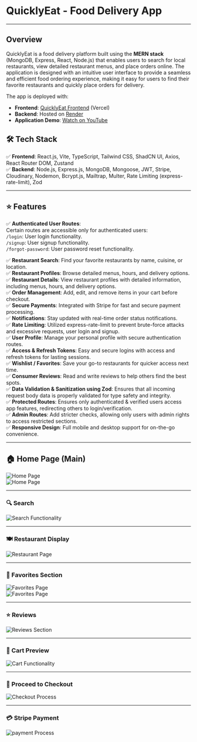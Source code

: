 # QuicklyEat - Food Delivery App

---

## Overview

QuicklyEat is a food delivery platform built using the **MERN stack** (MongoDB, Express, React, Node.js) that enables users to search for local restaurants, view detailed restaurant menus, and place orders online. The application is designed with an intuitive user interface to provide a seamless and efficient food ordering experience, making it easy for users to find their favorite restaurants and quickly place orders for delivery.

The app is deployed with:
- **Frontend**: [QuicklyEat Frontend](https://quickly-eat-frontend-deploy.vercel.app/) (Vercel)
- **Backend**: Hosted on [Render](https://render.com/)
- **Application Demo**: [Watch on YouTube](https://render.com/)

## 🛠️ Tech Stack

✅ **Frontend**: React.js, Vite, TypeScript, Tailwind CSS, ShadCN UI, Axios, React Router DOM, Zustand  
✅ **Backend**: Node.js, Express.js, MongoDB, Mongoose, JWT, Stripe, Cloudinary, Nodemon, Bcrypt.js, Mailtrap, Multer, Rate Limiting (express-rate-limit), Zod

---

## ⭐ Features

✅ **Authenticated User Routes**:  
Certain routes are accessible only for authenticated users:  
`/login`: User login functionality.  
`/signup`: User signup functionality.  
`/forgot-password`: User password reset functionality.

✅ **Restaurant Search**: Find your favorite restaurants by name, cuisine, or location.  
✅ **Restaurant Profiles**: Browse detailed menus, hours, and delivery options.  
✅ **Restaurant Details**: View restaurant profiles with detailed information, including menus, hours, and delivery options.  
✅ **Order Management**: Add, edit, and remove items in your cart before checkout.  
✅ **Secure Payments**: Integrated with Stripe for fast and secure payment processing.  
✅ **Notifications**: Stay updated with real-time order status notifications.  
✅ **Rate Limiting**: Utilized express-rate-limit to prevent brute-force attacks and excessive requests, user login and signup.  
✅ **User Profile**: Manage your personal profile with secure authentication routes.  
✅ **Access & Refresh Tokens**: Easy and secure logins with access and refresh tokens for lasting sessions.  
✅ **Wishlist / Favorites**: Save your go-to restaurants for quicker access next time.  
✅ **Consumer Reviews**: Read and write reviews to help others find the best spots.  
✅ **Data Validation & Sanitization using Zod**: Ensures that all incoming request body data is properly validated for type safety and integrity.  
✅ **Protected Routes**: Ensures only authenticated & verified users access app features, redirecting others to login/verification.  
✅ **Admin Routes**: Add stricter checks, allowing only users with admin rights to access restricted sections.  
✅ **Responsive Design**: Full mobile and desktop support for on-the-go convenience.

---

## 🏠 Home Page (Main)

![Home Page](/Screenshots/home-page.png)  
![Home Page](/Screenshots/home-page2.png)  

---

### 🔍 Search  

![Search Functionality](/Screenshots/Search.png)  

---
### 🍽️ Restaurant Display  

![Restaurant Page](/Screenshots/restaurant-details-page.png)  

---

### 🔖 Favorites Section  

![Favorites Page](/Screenshots/favorites1.png)  
![Favorites Page](/Screenshots/favorites2.png)  

---

### ⭐ Reviews  

![Reviews Section](/Screenshots/reviews.png)  

---

### 🛒 Cart Preview  

![Cart Functionality](/Screenshots/cart.png)  

---

### 🚀 Proceed to Checkout  

![Checkout Process](/Screenshots/proceed.png) 

---

### 💳 Stripe Payment  

![payment Process](/Screenshots/payment.png) 


<!-- <div style="display: flex; flex-direction: column; gap: 20px; align-items: center;">
  <img src="/Screenshots/5.%20favorites1.png" alt="Favorites Page 1" style="width: 900px;"/>
  <img src="/Screenshots/6.%20favorites2.png" alt="Favorites Page 2" style="width: 900px;"/>
</div> -->

<!-- | ![Favorites Page 1](/Screenshots/5.%20favorites1.png) | ![Favorites Page 2](/Screenshots/6.%20favorites2.png) |
|-------------------------------------------------------|-------------------------------------------------------|
| *Caption for Image 1*                                  | *Caption for Image 2*                                  | -->
